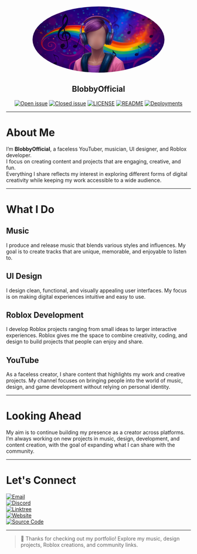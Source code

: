 <p align="center">
  <img src="assets/banner.png" height="180" width="360" style="border-radius: 50%;">
</p>


## <div align="center">BlobbyOfficial</div>

<div align="center">
  
[![Open issue](https://img.shields.io/github/issues/BlobbyOfficial/BlobbyOfficial)](https://github.com/BlobbyOfficial/BlobbyOfficial/issues)
[![Closed issue](https://img.shields.io/github/issues-closed/BlobbyOfficial/BlobbyOfficial)](https://github.com/BlobbyOfficial/BlobbyOfficial/issues)
[![LICENSE](https://img.shields.io/badge/License-Apache%202.0-blue.svg)](https://github.com/BlobbyOfficial/BlobbyOfficial/blob/master/LICENSE)
[![README](https://img.shields.io/badge/README-BlobbyOfficial-red.svg)](https://github.com/BlobbyOfficial/BlobbyOfficial/blob/master/README.md)
[![Deployments](https://img.shields.io/badge/Deployments-blue.svg)](https://github.com/BlobbyOfficial/BlobbyOfficial/deployments)

</div>

---

# About Me

I’m **BlobbyOfficial**, a faceless YouTuber, musician, UI designer, and Roblox developer.  
I focus on creating content and projects that are engaging, creative, and fun.  
Everything I share reflects my interest in exploring different forms of digital creativity while keeping my work accessible to a wide audience.

---

# What I Do

## Music
I produce and release music that blends various styles and influences. My goal is to create tracks that are unique, memorable, and enjoyable to listen to.

## UI Design
I design clean, functional, and visually appealing user interfaces. My focus is on making digital experiences intuitive and easy to use.

## Roblox Development
I develop Roblox projects ranging from small ideas to larger interactive experiences. Roblox gives me the space to combine creativity, coding, and design to build projects that people can enjoy and share.

## YouTube
As a faceless creator, I share content that highlights my work and creative projects. My channel focuses on bringing people into the world of music, design, and game development without relying on personal identity.

---

# Looking Ahead
My aim is to continue building my presence as a creator across platforms. I’m always working on new projects in music, design, development, and content creation, with the goal of expanding what I can share with the community.

---

# Let's Connect

[![Email](https://img.shields.io/badge/Email-Contact-red)](mailto:blobbyofficial@outlook.com)  
[![Discord](https://img.shields.io/badge/Discord-Join-purple)](https://discord.gg/quq8thpMEd)  
[![Linktree](https://img.shields.io/badge/Linktree-Visit-green)](https://linktr.ee/blobbyofficial)  
[![Website](https://img.shields.io/badge/Website-Visit-blue)](https://blobbyofficial.github.io/BlobbyOfficial/)  
[![Source Code](https://img.shields.io/badge/GitHub-Repo-black)](https://github.com/BlobbyOfficial/BlobbyOfficial)

---

> :rocket: Thanks for checking out my portfolio! Explore my music, design projects, Roblox creations, and community links.
